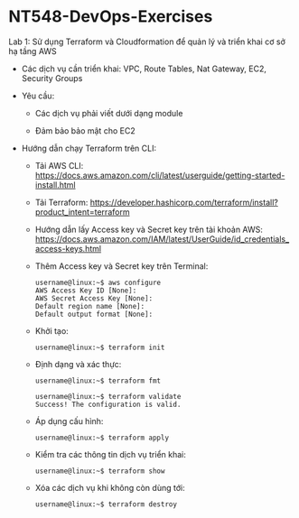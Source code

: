 # NT548-DevOps-Exercises
Lab 1: Sử dụng Terraform và Cloudformation để quản lý và triển khai cơ sở hạ tầng AWS

+ Các dịch vụ cần triển khai: VPC, Route Tables, Nat Gateway, EC2, Security Groups
      
+ Yêu cầu:
      
  + Các dịch vụ phải viết dưới dạng module
        
  +  Đảm bảo bảo mật cho EC2

+ Hướng dẫn chạy Terraform trên CLI: 

  + Tải AWS CLI: https://docs.aws.amazon.com/cli/latest/userguide/getting-started-install.html

  + Tải Terraform: https://developer.hashicorp.com/terraform/install?product_intent=terraform

  + Hướng dẫn lấy Access key và Secret key trên tài khoản AWS: https://docs.aws.amazon.com/IAM/latest/UserGuide/id_credentials_access-keys.html

  + Thêm Access key và Secret key trên Terminal:
      ```console
      username@linux:~$ aws configure 
      AWS Access Key ID [None]:
      AWS Secret Access Key [None]:
      Default region name [None]:
      Default output format [None]:  
      ```

  + Khởi tạo:

      ```console
      username@linux:~$ terraform init
      ```
  + Định dạng và xác thực:

      ```console
      username@linux:~$ terraform fmt
      ```

      ```console
      username@linux:~$ terraform validate
      Success! The configuration is valid.
      ```

  + Áp dụng cấu hình:

      ```console
      username@linux:~$ terraform apply
      ```
  + Kiểm tra các thông tin dịch vụ triển khai:

      ```console
      username@linux:~$ terraform show
      ```

  + Xóa các dịch vụ khi không còn dùng tới:

      ```console
      username@linux:~$ terraform destroy
      ``` 